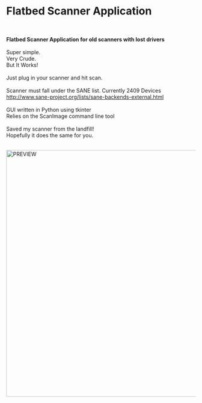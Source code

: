 # Flatbed Scanner Application
<br>

**Flatbed Scanner Application for old scanners with lost drivers**
<br>
<br>
Super simple. <br>
Very Crude. <br>
But It Works! 
<br>
<br>
Just plug in your scanner and hit scan.
<br>
<br>
Scanner must fall under the SANE list. Currently 2409 Devices <br>
http://www.sane-project.org/lists/sane-backends-external.html
<br>
<br>
GUI written in Python using tkinter <br>
Relies on the ScanImage command line tool
<br>
<br>
Saved my scanner from the landfill! <br>
Hopefully it does the same for you.
<br>
<br>

<img width="771" height="656" alt="PREVIEW" src="https://github.com/user-attachments/assets/c6486c4b-4e9d-47cf-96c4-adab42e4b13d" />
